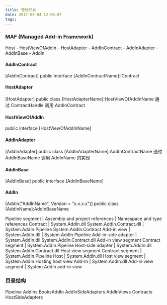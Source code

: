 ```yaml
---
title: 管线开发
date: 2017-06-04 12:06:07
tags:
---
```


### MAF (Managed Add-in Framework)

Host - HostViewOfAddIn - HostAdapter - AddInContract - AddInAdapter - AddInBase - AddIn

#### AddInContract
[AddInContract]
public interface [AddInContractName]:IContract

#### HostAdapter
[HostAdapter]
public class [HostAdapterName]:HostViewOfAddInName
通过 ContractHandle 调用 AddInContract

#### HostViewOfAddIn
public interface [HostViewOfAddInName]

#### AddInAdapter
[AddInAdapter]
public class [AddInAdapterName]:AddInContractName
通过 AddInBaseName 调用 AddInName 的实现

#### AddInBase
[AddInBase]
public interface [AddInBaseName]

#### AddIn
[AddIn("AddInName", Version = "x.x.x.x")]
public class [AddInName]:AddInBaseName


Pipeline segment | Assembly and project references | Namespace and type references
Contract | System.AddIn.dll System.AddIn.Contract.dll | System.AddIn.Pipeline System.AddIn.Contract
Add-in view | System.AddIn.dll | System.AddIn.Pipeline
Add-in-side adapter | System.AddIn.dll System.AddIn.Contract.dll Add-in view segment Contract segment | System.AddIn.Pipeline
Host-side adapter | System.AddIn.dll System.AddIn.Contract.dll Host view segment Contract segment | System.AddIn.Pipeline
Host | System.AddIn.dll Host view segment | System.AddIn.Hosting host view
Add-In | System.AddIn.dll Add-in view segment | System.AddIn add-in view

### 目录结构

Pipeline
  AddIns
    BooksAddIn
  AddInSideAdapters
  AddInViews
  Contracts
  HostSideAdapters